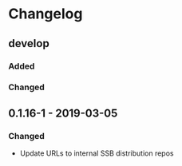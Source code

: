 # Changelog 

## develop

### Added

### Changed

## 0.1.16-1 - 2019-03-05

### Changed

* Update URLs to internal SSB distribution repos